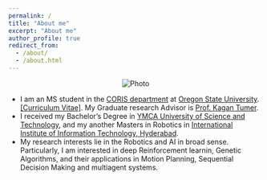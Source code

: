 ```yaml
---
permalink: /
title: "About me"
excerpt: "About me"
author_profile: true
redirect_from: 
  - /about/
  - /about.html
---
```


<p align="center">
  <img src="https://github.com/EnnaSachdeva/ennasachdeva_roboticist.github.io/blob/master/files/enna_img.png?raw=true" alt="Photo" class="inline"/>
</p>


* I am an MS student in the [CORIS department](https://robotics.oregonstate.edu/) at [Oregon State University](https://oregonstate.edu/). [[Curriculum Vitae]](). My Graduate research Advisor is [ Prof. Kagan Tumer](http://web.engr.oregonstate.edu/~ktumer/).
* I received my Bachelor’s Degree in [YMCA University of Science and Technology](http://www.ymcaust.ac.in/), and my another Masters in Robotics in [International Institute of Information Technology, Hyderabad](https://www.iiit.ac.in/).
* My research interests lie in the Robotics and AI in broad sense. Particularly, I am interested in deep Reinforcement learnin, Genetic Algorithms, and their applications in Motion Planning, Sequential Decision Making and multiagent systems.

